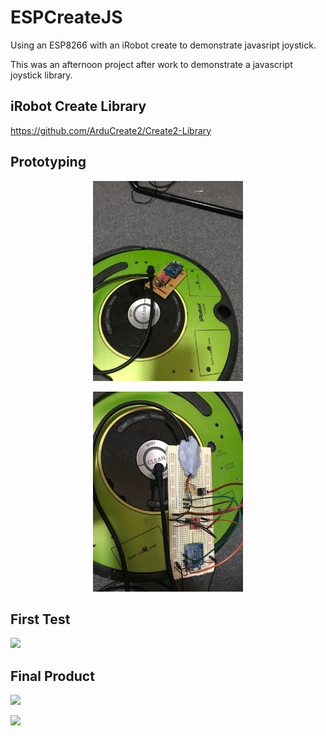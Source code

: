 # ESPCreateJS
Using an ESP8266 with an iRobot create to demonstrate javasript joystick.

This was an afternoon project after work to demonstrate a javascript joystick library.

## iRobot Create Library

https://github.com/ArduCreate2/Create2-Library

## Prototyping

<p align="center">
  <img src="https://github.com/JamesUnicomb/ESPCreateJS/blob/master/imgs/59404324380--CFE141F5-8A1C-4369-B6A5-845625382505.JPG" width="240" title="hover text" >
</p>

<p align="center">
  <img src="https://github.com/JamesUnicomb/ESPCreateJS/blob/master/imgs/IMG-1995.JPG" width="240" title="hover text" >
</p>


## First Test

[![](https://img.youtube.com/vi/W0eEfVRNoo8/0.jpg)](https://www.youtube.com/watch?v=W0eEfVRNoo8)

## Final Product

[![](https://img.youtube.com/vi/5VGI4g23s6E/0.jpg)](https://www.youtube.com/watch?v=5VGI4g23s6E)

[![](https://img.youtube.com/vi/IQfmZNhy9HU/0.jpg)](https://www.youtube.com/watch?v=IQfmZNhy9HU)

